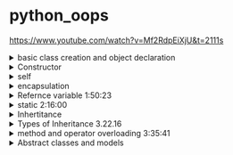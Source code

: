 # python_oops
https://www.youtube.com/watch?v=Mf2RdpEiXjU&t=2111s

<details>
  <summary>basic class creation and object declaration </summary>

```
class Atm:
  def __init__(self):
    self.pin=""
    self.balance=0

    self.menu()

  def menu(self):
    user_input=input("""
    Hello how would you like to proceed?
    1.  Enter 1 to create pin
    2.  Enter 2 to deposit
    3.  Enter 3 to withdraw
    4.  Enter 4 to check balance
    5.  Enter 5 to exit
    """)

    if user_input=="1":
      self.create_pin()
    elif user_input=="2":
      self.deposite()
    elif user_input=="3":
      self.withdraw()
    elif user_input=="4":
      self.check_balance()
    else:
      print("bye")


  def create_pin(self):
    self.pin=input("enter your pin")
    print("pin created successfully")

  def deposite(self):
    temp=input("enter you pin")
    if temp==self.pin:
      amount=int(input("enter the amount"))
      self.balance=self.balance+amount
      print("Deposit successful")
    else:
      print("invalid pin")

  def withdraw(self):
    temp=input("enter you pin")
    if temp==self.pin:
      amount=int(input("enter the amount"))
      if amount<self.balance:
        self.balance=self.balance-amount
        print("operation successful")
      else:
        print("insufficiant funds")
    else:
      print("invalid pin")

  def check_balance(self):
    temp=input("enter your pin")
    if temp==self.pin:
      print(self.balance)
    else:
      print("invalid pin")


```
## class diagram
```
+----------------------------+
|           Atm              |
+----------------------------+
| - pin: str                 |
| - balance: int             |
+----------------------------+
| + __init__(): None         |
| + menu(): None             |
| + create_pin(): None       |
| + deposite(): None         |
| + withdraw(): None         |
| + check_balance(): None    |
+----------------------------+
```

```
#python shell

from main import Atm

sbi=Atm()                    object1

sbi.deposite()
1234
300000
sbi.check_balance()


hdfc=Atm()                        object2
hdfc.check_balance()

```

## object diagram
```
+---------------------+                +---------------------+
|    Object: sbi      |                |    Object: hdfc     |
|    Class: Atm       |                |    Class: Atm       |
+---------------------+                +---------------------+
| pin: "1234"         |                | pin: "12345"        |
| balance: 30         |                | balance: 0          |
+---------------------+                +---------------------+
```

##note 
the object can acess both method and function of class

</details>


<details>

  <summary>Constructor</summary>

## when to use constructor

constructor are used when you dont want to give specific control to user
eg when app opens automatically constructor are triggred
eg when app opened gps is oned

eg
Database Connection:

Initialize a connection to a database upon creating a new DatabaseConnection instance.
User Profile:

Set default values, such as a profile picture, when creating a new UserProfile.
Music Player:

Load the last played song or a default playlist upon instantiating a MusicPlayer.
Shopping Cart:

Initialize a new ShoppingCart with an empty list of products or offer a welcome gift for first-time users.
GPS Service:

Turn on the GPS automatically when a GPSService instance is created.
  
</details>


<details>
  <summary>self</summary>
  
```
class Demo:
    def __init__(self):
        self.pin=""
        print(id(self))

ob1=Demo()
ob2=Demo()

id(ob1) == self which means ob1 is self
```
  ### note
  id(ob1) == self which means ob1 is self


  ```
class Atm:
  def __init__(self):
    self.pin=""
    self.balance=0

  def create_pin(self):
    self.pin=input("enter your pin")
    print("pin created successfully")

 
```

def create_pin(self)
  self.pin is same as sbi.pin

  
sbi.create_pin() is same like self.create_pin()

self contains sbi object address

class method and variable can be accessed by its object
</details>


<details>
  <summary>encapsulation</summary>

  ```
class Atm:
  def __init__(self):
    self.pin=""
    self.balance=0
```


  ## instance variable :-
  whatever varaible we are creating inside consructor are called instance variable

  the value of instance variable is different for differnt object

  eg in above code ebery object will have separeate pin and balance

  ## note
  the object can acess both variable and function of class

  ```
sbi.balance="eeeewjdsj"
sbi.deposite()

the code will crash because some random string value is set

so its not good pratice to show all variable

so to make the variable private we use __ before a variable


```

```
class Atm:
  def __init__(self):
    self.__pin=""
    self.__balance=0

  def create_pin(self):
    self.__pin=input("enter your pin")
    print("pin created successfully")

```

suppose you junior programmer wants to acess
use getter and setter

```
class Atm:
  def __init__(self):
    self.__pin=""
    self.__balance=0

self.__menu()

def get_pin(self):
  return self.__pin

def set_pin(self)
  if type(new_pin)==str:                //we can validate  value when other programmer sends improper dataType
    self.__pin=new_pin
    print("pin changed")
  else:
    print("not allowed")
```
## what we did above

need for encapsulation

private attributes

getter and setter methods



</details>


<details>

  <summary>Refernce variable  1:50:23 </summary>
  

  created a object     
  
  Atm()                object is created and got a memory location but the location value is not stored in any varuiaable so ites lost


  sbi=Atm()          in this the oblect memory location is stored in sbi variable

  # pass by refrence

  ```
class Customer:
    def __init__(self,name):
        self.name=name

def greet(customer):
    print("Hello",customer.name)
    print(id(customer))

cust=Customer("nitsh")
greet(cust)
print(id(cust))
```

![o1](https://github.com/sachit914/python_oops/assets/137917052/c91ae341-bcaa-408c-b2c9-78a85df384ab)


## can return object

  ```
class Customer:
    def __init__(self,name):
        self.name=name

def greet(customer):
    print("Hello",customer.name)

    cust2=Customer("nitesh")
    return cust2

cust=Customer("Ankita")
new_cust=greet(cust)
print(new_cust.name)
```




  ```
class Customer:
    def __init__(self,name):
        self.name=name

def greet(customer):
    print(id(customer))
    customer.name="Nithesh"
    print(customer.name)                          //prints nithesh

cust=Customer("Ankita")
print(id=(cust))

greet(cust)
print(cust.name)                                 //prints nithesh
```

![o3](https://github.com/sachit914/python_oops/assets/137917052/1971a7af-cff9-482f-93ec-733bc5858673)


# note 

objects of class are mutable like lists ,dict

# collection of objects

```
c1=customer("nithesh",34)
c2=customer("ankita",45)
c3=customer("neha",32)

L=[c1,c2,c3]

for i in L:
  print(i.name)
```

</details>



<details>

  <summary>static   2:16:00 </summary>

# instance variable and static variable 

### instance variable
instance variable are those varible where every object has different value

### note
**instance variable are always inside constructor**

eg pin, balance for atm object

### static or class variable

### note
**class variable are created outside constructor**

static varible are those varible whose value  is same for all objects

eg bank ifsc code 
eg serial no. for customer


```
class Atm:

  # static/class variable
  counter=1

  def __init__(self):
    #instance variable
    self.pin=""
    self.balance=0
    print(id(self))
    self.sno=Atm.counter
    Atm.counter=Atm.counter+1
```

```
class Atm:

  # static/class variable
  counter=1

  def __init__(self):
    #instance variable
    self.pin=""
    self.balance=0
    print(id(self))
    self.sno=Atm.counter
    Atm.counter=Atm.counter+1

    # self.menu()

//staticmethods are  those methods where we can access the methods without creating objects
  @staticmethod                                             
  def get_counter():                                        
    return Atm.counter
```

```
Atm.get_counter()
```

</details>


<details>

  <summary>
    Inhertitance
  </summary>

![o4](https://github.com/sachit914/python_oops/assets/137917052/3353bec5-6d38-4e6b-84a8-3de10c22be96)


# agregration

  ![o5](https://github.com/sachit914/python_oops/assets/137917052/bb82ce9e-2be2-4fc1-9db7-926f3e39d943)

```
class Customer:
    def __init__(self,name,gender,address):
        self.name=name
        self.gender=gender
        self.address=address

    def edit_profile(self,new_name,new_city,new_pin,new_state):
        self.name=new_name
        self.address.change_address(new_city,new_pin,new_state)


class Address:
    def __init__(self,city,pincode,state):
        self.city=city
        self.pincode=pincode
        self.state=state

    def change_address(self,new_city,new_pin,new_state):
        self.city=new_city
        self.pincode=new_pin
        self.state=new_state


add=Address("kolkata",700156,"delhi")
cust=Customer("nithesh","male",add)

cust.edit_profile("jack","gurgaon",122011,"haryana")

print(cust.address.pincode)
print(cust.address.city)
```

# inhertitance

![o6](https://github.com/sachit914/python_oops/assets/137917052/fddfd901-50f2-4e00-8aef-1754a92e4d3a)

suppose we plan of creating class but we see that the class can have function which we can inherit rather than repeating the same code logic

in above class diagram login and registration feature are same so we can basically inherit the functionality rather than re coding the logic

```
class User:
    def login(Self):
        print("Login")

    def register(self):
        print("Register")

class Student(User):
    def enroll(self):
        print("enroll")

    def review(self):
        print("review")

stu1=Student()
stu1.enroll()
stu1.review()
stu1.login()
stu1.register()
```


# inheriting constructor  2:57:16

```
class Phone:
    def __init__(self,price,brand,camera):
        print("Inside phone constructor")
        self.price=price
        self.brand=brand
        self.camera=camera

class SmartPhone(Phone):
    pass

s=SmartPhone(20000,"Apple",13)
print(s.brand)
```

# inheriting Private Members
```
class Phone:
    def __init__(self,price,brand,camera):
        print("Inside phone constructor")
        self.price=price
        self.__brand=brand
        self.camera=camera

class SmartPhone(Phone):
    pass

s=SmartPhone(20000,"Apple",13)
print(s.__brand)
```
we cant access parent call hidden values


# Polymorphism  3:01:02

```
class Phone:
    def __init__(self,price,brand,camera):
        print("Inside phone constructor")
        self.price=price
        self.brand=brand
        self.camera=camera

    def buy(self):
        print("Buying A phone")

class SmartPhone(Phone):
    def buy(self):
        print("Buying a smatphone")                        //this buy function executes(also known as method overriding)


s=SmartPhone(20000,"Apple",13)
s.buy
```
note 

polymorphism has method Overriding 

method Overloading

operator Overloading

```
class Parent:
    def __init__(self,num):
        self.__num=num
    
    def get_num(self):
        return self.__num
    
class Child(Parent):
    def __init__(self,val,num):                                //child constructor is executed first
        self.__val=val
    
    def get_val(self):
        return self.__val
    
son=Child(100,10)
print("Parent: Num",son.get_num())          // we get error because parent constructor is not initialized ,there is no get_nun
```

if child dont have is own constructor then parent constructor is used


# super keyword  3:10:24

we use super keyword to invoke parent method and constructor
 ```
class Phone:
    def __init__(self,price,brand,camera):
        print("Inside phone constructor")
        self.__price=price
        self.brand=brand
        self.camera=camera

    def buy(self):                                                      control comes here          <-----|
        print("Buying a phone")                                                                           |
                                                                                                          |
class SmartPhone(Phone):                                                                                  |
    def buy(self):                                                                                        |
        print("Buying a smartphone")                                                                      |
        super().buy()                       //invoke parent buy method()   after this controll will go to |

s=SmartPhone(200000,"Apple",13)

s.buy()
```

output

Inside phone constructor

Buying a smartphone

Buying a phone


```
class SmartPhone(Phone):                                                                                  
    def buy(self):                                                                                        
        print("Buying a smartphone")                                                                                           
s=SmartPhone(200000,"Apple",13)

s.buy()
s.super().buy()                                       doesnt work
```
note super key word dosent work out of class

by using super key word we can access only parents method and constructor 

we cant access attribute

# invoking parents constructor using super keyword
```

class Phone:
    def __init__(self,price,brand,camera):
        print("Inside Phone Constructor")
        self.__price=price
        self.brand=brand
        self.camera=camera

class SmartPhone(Phone):
    def __init__(self,price,brand,camera,os,ram):
        super().__init__(price,brand,camera)                       //super should be first line 
        self.os=os
        self.ram=ram
        print("Inside smartphone constructor")

s=SmartPhone(20000,"samsung",12,"Android",2)

print(s.os)
print(s.brand)
```

## note imp  3:15:00 
how much child needs to do will be done in child 

remaining will inherit from parent so no need to re code 


## example

```
class Parent:
    def __init__(self):
        self.num=100

class Child(Parent):
    def __init__(self):
        super().__init__()
        self.var=200

    def show(self):
        print(self.num)                 //son.num
        print(self.var)

son=Child()
son.show()
```


</details>

<details>

  <summary>Types of Inheritance  3.22.16</summary>

1 single level :child class can acess parent class elements

2 multi level : child class can access parent class as well as parents parent classs element ,parent class can acess parents parent call values

3 hierarchical : a parent can have multiple child class 

4 multiple a class can have multiple parents

5) hybrid inheritance : is cobination of any inheritance



![24](https://github.com/sachit914/python_oops/assets/137917052/1f63ec50-e43e-44b2-a106-dd6baa3e436c)


![25](https://github.com/sachit914/python_oops/assets/137917052/37a469a4-a022-48f0-a815-b782ba4354f4)


multiple inheirtance is only available in python not in java

```
# multiple

class Phone():
  def __init__(self,price,brand,camera):
    print("inside phone constructor")
    self.__price=price
    self.brand=brand
    self.camera=camera

  def buy(self):
    print("Buying a phone")

class Product:
  def review(Self):
    print("customer review")

class  SmartPhone(Phone,Product):                   first phone constructor is called if phone dont have then product constructor is called
  pass

s=SmartPhone(20000,"apple",12)

s.buy()
s.review()


```

conflict
```
# multiple      mro example
# -------------------------------------------------->which buy method will execute first

class Phone():
  def __init__(self,price,brand,camera):
    print("inside phone constructor")
    self.__price=price
    self.brand=brand
    self.camera=camera

  def buy(self):                   --------------------------->buy method
    print("Buying a phone")

class Product:
  def buy(Self):                       -------------------->buy method
    print("buy")

class  SmartPhone(Phone,Product):         since phone is written first in parameter the buy method in phone executes first           
  pass

s=SmartPhone(20000,"apple",12)

s.buy()
s.review()

```
## note 
in which order we inherit we give priority in same way


</details>


<details>
  <summary>
    method and operator overloading     3:35:41
  </summary>


## in polymorphism we 
1. method overriding
2. method overloading
3. operator overloading

## method overloading 

Method overloading is a programming concept where two or more methods in the same class have the same name but different parameters.

```
class Geometry:
  def area(self,radius):
    return 3.14*radius*radius

  def area(self,l,b):                               method overloading works only on java
    return l*b

obj=Geometry()
print(obj.area(4))


```

## operator overloading

 With operator overloading, you can define how an operator behaves for user-defined data types. For instance, if you've defined a Vector class, you can define the behavior of the + operator to add two vectors together.


</details>



<details>

  <summary>
    Abstract classes and models
  </summary>

  ## abstract class
  - abstract class  is designed to be a blueprint for other classes
    
## abstract methods
  - you can define abstract methods, which do not have a body in the abstract class, but they must be implemented by any concrete
  -  A method that is declared but does not have an implementation in the abstract class. Any subclass inheriting the abstract class must provide an implementation for these methods, or it will also become abstract.

<details>
  <summary>code</summary>
  
  ```
  from abc import ABC, abstractmethod

class Polygon(ABC):

    @abstractmethod
    def area(self):
        """Return the area of the polygon."""
        pass

class Triangle(Polygon):
    
    def __init__(self, base, height):
        self.base = base
        self.height = height

    def area(self):
        """Return the area of the triangle."""
        return 0.5 * self.base * self.height

class Rectangle(Polygon):
    
    def __init__(self, width, height):
        self.width = width
        self.height = height

    def area(self):
        """Return the area of the rectangle."""
        return self.width * self.height

```

</details>
  
</details>

